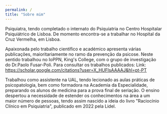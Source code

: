 ```yaml
---
permalink: /
title: "Sobre mim"
---
```


Psiquiatra, tendo completado o internato do Psiquiatria no Centro Hospitalar Psiquiátrico de Lisboa. De momento encontra-se a trabalhar no Hospital da Cruz Vermelha, em Lisboa. 

Apaixonada pelo trabalho científico e académico apresenta várias publicações, maioritariamente no ramo da prevenção da psicose. Neste sentido trabalhou no IoPPN, King's College, com o grupo de investigação do Dr.Paolo Fusar-Poli. Para consultar os trabalhos publicados:
Link: https://scholar.google.com/citations?user=X_HUFlsAAAAJ&hl=pt-PT

Trabalhou como assistente na UAL, tendo lecionado as aulas práticas de psicopatologia, bem como formadora na Academia da Especialidade, preparando os alunos de medicina para a prova final de seriação. O ensino despertou a necessidade de estender os conhecimentos na área a um maior número de pessoas, tendo assim nascido a ideia do livro "Raciocínio Clínico em Psiquiatria", publicado em 2022 pela Lidel. 

